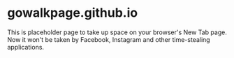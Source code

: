 # gowalkpage.github.io
This is placeholder page to take up space on your browser's New Tab page. Now it won't be taken by Facebook, Instagram and other time-stealing applications.
